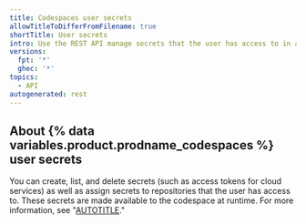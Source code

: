 ```yaml
---
title: Codespaces user secrets
allowTitleToDifferFromFilename: true
shortTitle: User secrets
intro: Use the REST API manage secrets that the user has access to in a codespace.
versions:
  fpt: '*'
  ghec: '*'
topics:
  - API
autogenerated: rest
---
```


## About {% data variables.product.prodname_codespaces %} user secrets

You can create, list, and delete secrets (such as access tokens for cloud services) as well as assign secrets to repositories that the user has access to. These secrets are made available to the codespace at runtime. For more information, see "[AUTOTITLE](/codespaces/managing-your-codespaces/managing-encrypted-secrets-for-your-codespaces)."

<!-- Content after this section is automatically generated -->
